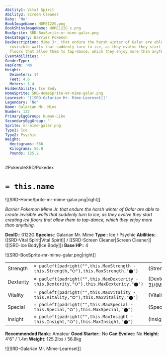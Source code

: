 ```yaml
---
Ability1: Vital Spirit
Ability2: Screen Cleaner
Baby: 'No'
BookImageName: HOME122G.png
BookShinyImageName: HOME122G_s.png
BoxSprite: SRD-BoxSprite-mr-mime-galar.png
DexCategory: Barrier Pokemon
DexDescription: Mime Jr. that endure the harsh winter of Galar are able to create
  invisible walls that suddenly turn to ice, as they evolve they start creating ice
  floors that allow them to tap-dance, which they enjoy more than anything.
EventAbilities: ''
GenderType: ''
HasForm: 'No'
Height:
  Deimeters: 14
  Feet: 4.6
  Meters: 1.4
HiddenAbility: Ice Body
HomeSprite: SRD-HomeSprite-mr-mime-galar.png
Learnset: '[[SRD-Galarian Mr. Mime-Learnset]]'
Legendary: 'No'
Name: Galarian Mr. Mime
Number: 122
PrimaryEggGroup: Human-Like
SecondaryEggGroup: ''
Sprite: mr-mime-galar.png
Type1: Ice
Type2: Psychic
Weight:
  Hectograms: 568
  Kilograms: 56.8
  Pounds: 125.2
---
```


#PokeroleSRD/Pokedex

# `= this.name`

![[SRD-HomeSprite-mr-mime-galar.png|right]]

*Barrier Pokemon*
*Mime Jr. that endure the harsh winter of Galar are able to create invisible walls that suddenly turn to ice, as they evolve they start creating ice floors that allow them to tap-dance, which they enjoy more than anything.*

**DexID**:: 0122G
**Species**:: Galarian Mr. Mime
**Type**:: Ice / Psychic
**Abilities**:: [[SRD-Vital Spirit|Vital Spirit]] / [[SRD-Screen Cleaner|Screen Cleaner]] ([[SRD-Ice Body|Ice Body]])
**Base HP**:: 4

![[SRD-BoxSprite-mr-mime-galar.png|right]]

|           |                                                                                        |                                          |
| --------- | -------------------------------------------------------------------------------------- | ---------------------------------------- |
| Strength  | `= padleft(padright("",this.MaxStrength - this.Strength,"⭘"),this.MaxStrength,"⬤")`    | (Strength::2)/(MaxStrength::4)   |
| Dexterity | `= padleft(padright("",this.MaxDexterity - this.Dexterity,"⭘"),this.MaxDexterity,"⬤")` | (Dexterity:: 3)/(MaxDexterity::6) |
| Vitality  | `= padleft(padright("",this.MaxVitality - this.Vitality,"⭘"),this.MaxVitality,"⬤")`    | (Vitality::2)/(MaxVitality::4)   |
| Special   | `= padleft(padright("",this.MaxSpecial - this.Special,"⭘"),this.MaxSpecial,"⬤")`       | (Special::2)/(MaxSpecial::5)     |
| Insight   | `= padleft(padright("",this.MaxInsight - this.Insight,"⭘"),this.MaxInsight,"⬤")`       | (Insight::2)/(MaxInsight::5)     |

**Recommended Rank**:: Amateur
**Good Starter**:: No
**Can Evolve**:: No
**Height**: 4'6" / 1.4m
**Weight**: 125.2lbs / 56.8kg

![[SRD-Galarian Mr. Mime-Learnset]]